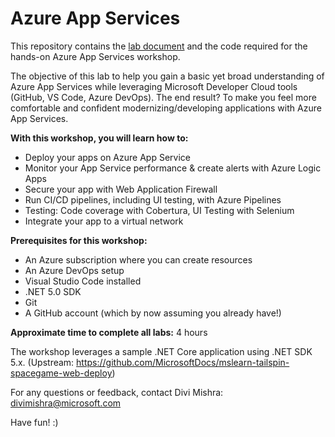 # Azure App Services
This repository contains the [lab document](https://github.com/divim/AzureAppServices/blob/main/Lab%20document%20-%20App%20Services%20with%20Azure%20DevOps.pdf) and the code required for the hands-on Azure App Services workshop. 

The objective of this lab to help you gain a basic yet broad understanding of Azure App Services while leveraging Microsoft Developer Cloud tools (GitHub, VS Code, Azure DevOps). The end result? To make you feel more comfortable and confident modernizing/developing applications with Azure App Services.

**With this workshop, you will learn how to:**
- Deploy your apps on Azure App Service
- Monitor your App Service performance & create alerts with Azure Logic Apps
- Secure your app with Web Application Firewall 
- Run CI/CD pipelines, including UI testing, with Azure Pipelines
- Testing: Code coverage with Cobertura, UI Testing with Selenium
- Integrate your app to a virtual network 

**Prerequisites for this workshop:**
- An Azure subscription where you can create resources
- An Azure DevOps setup
- Visual Studio Code installed
- .NET 5.0 SDK
- Git
- A GitHub account (which by now assuming you already have!)

**Approximate time to complete all labs:** 4 hours

The workshop leverages a sample .NET Core application using .NET SDK 5.x. (Upstream: https://github.com/MicrosoftDocs/mslearn-tailspin-spacegame-web-deploy)

For any questions or feedback, contact Divi Mishra: divimishra@microsoft.com

Have fun! :)
